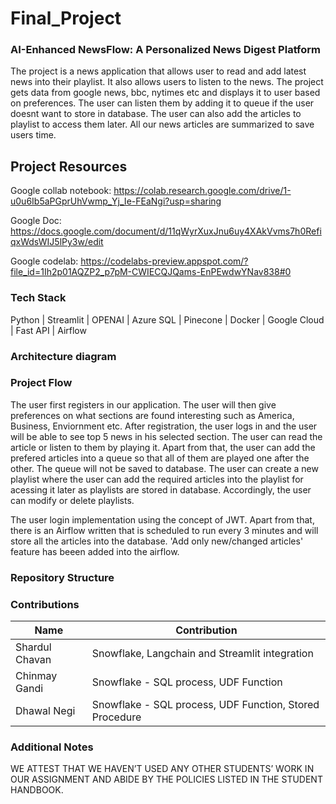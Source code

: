 # Final_Project

### AI-Enhanced NewsFlow: A Personalized News Digest Platform

The project is a news application that allows user to read and add latest news into their playlist. It also allows users to listen to the news. The project gets data from google news, bbc, nytimes etc and displays it to user based on preferences. The user can listen them by adding it to queue if the user doesnt want to store in database. The user can also add the articles to playlist to access them later. All our news articles are summarized to save users time.

## Project Resources

Google collab notebook: https://colab.research.google.com/drive/1-u0u6Ib5aPGprUhVwmp_Yj_Ie-FEaNgi?usp=sharing

Google Doc: https://docs.google.com/document/d/11qWyrXuxJnu6uy4XAkVvms7h0RefiqxWdsWIJ5lPy3w/edit

Google codelab: https://codelabs-preview.appspot.com/?file_id=1Ih2p01AQZP2_p7pM-CWIECQJQams-EnPEwdwYNav838#0

### Tech Stack
Python | Streamlit | OPENAI | Azure SQL | Pinecone | Docker | Google Cloud | Fast API | Airflow

### Architecture diagram ###


### Project Flow

The user first registers in our application. The user will then give preferences on what sections are found interesting such as America, Business, Enviornment etc. After registration, the user logs in and the user will be able to see top 5 news in his selected section. The user can read the article or listen to them by playing it. Apart from that, the user can add the prefered articles into a queue so that all of them are played one after the other. The queue will not be saved to database. The user can create a new playlist where the user can add the required articles into the playlist for acessing it later as playlists are stored in database. Accordingly, the user can modify or delete playlists.

The user login implementation using the concept of JWT. Apart from that, there is an Airflow written that is scheduled to run every 3 minutes and will store all the articles into the database. 'Add only new/changed articles' feature has beeen added into the airflow.


### Repository Structure


### Contributions

| Name                            | Contribution                                                                 |  
| ------------------------------- | -----------------------------------------------------------------------------|
| Shardul Chavan                  | Snowflake, Langchain and Streamlit integration                               | 
| Chinmay Gandi                   | Snowflake - SQL process, UDF Function                                        | 
| Dhawal Negi                     | Snowflake - SQL process, UDF Function, Stored Procedure                      |                                                  

### Additional Notes
WE ATTEST THAT WE HAVEN’T USED ANY OTHER STUDENTS’ WORK IN OUR ASSIGNMENT AND ABIDE BY THE POLICIES LISTED IN THE STUDENT HANDBOOK. 

